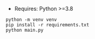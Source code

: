 - Requires: Python >=3.8

```
python -m venv venv
pip install -r requirements.txt
python main.py
```